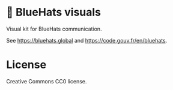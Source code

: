 # 🧢 BlueHats visuals

Visual kit for BlueHats communication.

See https://bluehats.global and https://code.gouv.fr/en/bluehats.

# License

Creative Commons CC0 license.
